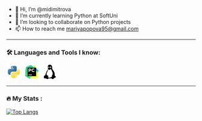 - 👋 Hi, I’m @midimitrova
- 🌱 I’m currently learning Python at SoftUni
- 💞️ I’m looking to collaborate on Python projects
- 📫 How to reach me mariyapopova95@gmail.com


---

### :hammer_and_wrench: Languages and Tools I know:
<img src="https://github.com/devicons/devicon/blob/v2.14.0/icons/python/python-original.svg" title="Java" alt="Java" width="40" height="40"/>&nbsp;
<img src="https://github.com/devicons/devicon/blob/v2.14.0/icons/pycharm/pycharm-original.svg" title="Java" alt="Java" width="40" height="40"/>&nbsp;
<img src="https://github.com/devicons/devicon/blob/master/icons/linux/linux-plain.svg" title="Java" alt="Java" width="40" height="40"/>&nbsp;

---

### :fire: My Stats :

[![Top Langs](https://github-readme-stats.vercel.app/api/top-langs/?username=your-github-username&layout=compact&theme=vision-friendly-dark)](https://github.com/anuraghazra/github-readme-stats)
